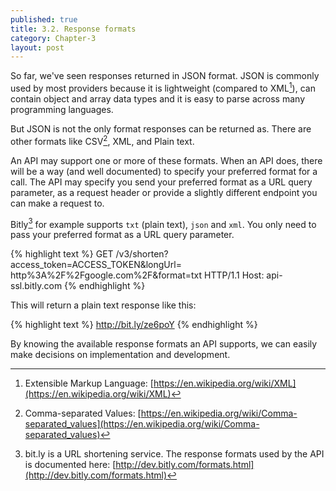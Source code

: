 ```yaml
---
published: true
title: 3.2. Response formats
category: Chapter-3
layout: post
---
```

So far, we've seen responses returned in JSON format. JSON is commonly used by most providers because it is lightweight (compared to XML[^1]), can contain object and array data types and it is easy to parse across many programming languages.

But JSON is not the only format responses can be returned as. There are other formats like CSV[^2], XML, and Plain text.

An API may support one or more of these formats. When an API does, there will be a way (and well documented) to specify your preferred format for a call. The API may specify you send your preferred format as a URL query parameter, as a request header or provide a slightly different endpoint you can make a request to.

Bitly[^3] for example supports `txt` (plain text), `json` and `xml`. You only need to pass your preferred format as a URL query parameter.

{% highlight text %}
GET /v3/shorten?access_token=ACCESS_TOKEN&longUrl=
  http%3A%2F%2Fgoogle.com%2F&format=txt HTTP/1.1
Host: api-ssl.bitly.com
{% endhighlight %}

This will return a plain text response like this:

{% highlight text %}
http://bit.ly/ze6poY
{% endhighlight %}

By knowing the available response formats an API supports, we can easily make decisions on implementation and development.


[^1]: Extensible Markup Language: [https://en.wikipedia.org/wiki/XML](https://en.wikipedia.org/wiki/XML)
[^2]: Comma-separated Values: [https://en.wikipedia.org/wiki/Comma-separated_values](https://en.wikipedia.org/wiki/Comma-separated_values)
[^3]: bit.ly is a URL shortening service. The response formats used by the API is documented here: [http://dev.bitly.com/formats.html](http://dev.bitly.com/formats.html)
